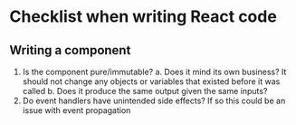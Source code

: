 # Checklist when writing React code
## Writing a component
1. Is the component pure/immutable?
a. Does it mind its own business? It should not change any objects or variables that existed before it was called
b. Does it produce the same output given the same inputs?
2. Do event handlers have unintended side effects? If so this could be an issue with event propagation
